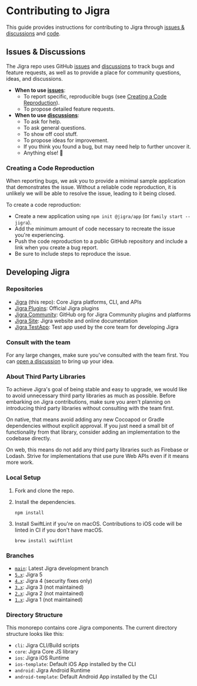 # Contributing to Jigra

This guide provides instructions for contributing to Jigra through [issues & discussions](#issues--discussions) and [code](#developing-jigra).

## Issues & Discussions

The Jigra repo uses GitHub [issues](https://github.com/familyjs/jigra/issues) and [discussions](https://github.com/familyjs/jigra/discussions) to track bugs and feature requests, as well as to provide a place for community questions, ideas, and discussions.

* **When to use [issues](https://github.com/familyjs/jigra/issues)**:
    * To report specific, reproducible bugs (see [Creating a Code Reproduction](#creating-a-code-reproduction)).
    * To propose detailed feature requests.
* **When to use [discussions](https://github.com/familyjs/jigra/discussions)**:
    * To ask for help.
    * To ask general questions.
    * To show off cool stuff.
    * To propose ideas for improvement.
    * If you think you found a bug, but may need help to further uncover it.
    * Anything else! :rainbow:

### Creating a Code Reproduction

When reporting bugs, we ask you to provide a minimal sample application that demonstrates the issue. Without a reliable code reproduction, it is unlikely we will be able to resolve the issue, leading to it being closed.

To create a code reproduction:

* Create a new application using `npm init @jigra/app` (or `family start --jigra`).
* Add the minimum amount of code necessary to recreate the issue you're experiencing.
* Push the code reproduction to a public GitHub repository and include a link when you create a bug report.
* Be sure to include steps to reproduce the issue.

## Developing Jigra

### Repositories

* [Jigra](https://github.com/familyjs/jigra) (this repo): Core Jigra platforms, CLI, and APIs
* [Jigra Plugins](https://github.com/familyjs/jigra-plugins): Official Jigra plugins
* [Jigra Community](https://github.com/jigra-community/): GitHub org for Jigra Community plugins and platforms
* [Jigra Site](https://github.com/familyjs/jigra-site): Jigra website and online documentation
* [Jigra TestApp](https://github.com/familyjs/jigra-testapp): Test app used by the core team for developing Jigra

### Consult with the team

For any large changes, make sure you've consulted with the team first. You can [open a discussion](https://github.com/familyjs/jigra/discussions) to bring up your idea.

### About Third Party Libraries

To achieve Jigra's goal of being stable and easy to upgrade, we would like to avoid unnecessary third party libraries as much as possible. Before embarking on Jigra contributions, make sure you aren't planning on introducing third party libraries without consulting with the team first.

On native, that means avoid adding any new Cocoapod or Gradle dependencies without explicit approval. If you just need a small bit of functionality from that library, consider adding an implementation to the codebase directly.

On web, this means do not add any third party libraries such as Firebase or Lodash. Strive for implementations that use pure Web APIs even if it means more work.

### Local Setup

1. Fork and clone the repo.
1. Install the dependencies.

    ```shell
    npm install
    ```

1. Install SwiftLint if you're on macOS. Contributions to iOS code will be linted in CI if you don't have macOS.

    ```shell
    brew install swiftlint
    ```

### Branches

* [`main`](https://github.com/familyjs/jigra/tree/main): Latest Jigra development branch
* [`5.x`](https://github.com/familyjs/jigra/tree/5.x): Jigra 5
* [`4.x`](https://github.com/familyjs/jigra/tree/4.x): Jigra 4 (security fixes only)
* [`3.x`](https://github.com/familyjs/jigra/tree/3.x): Jigra 3 (not maintained)
* [`2.x`](https://github.com/familyjs/jigra/tree/2.x): Jigra 2 (not maintained)
* [`1.x`](https://github.com/familyjs/jigra/tree/1.x): Jigra 1 (not maintained)

### Directory Structure

This monorepo contains core Jigra components. The current directory structure looks like this:

* `cli`: Jigra CLI/Build scripts
* `core`: Jigra Core JS library
* `ios`: Jigra iOS Runtime
* `ios-template`: Default iOS App installed by the CLI
* `android`: Jigra Android Runtime
* `android-template`: Default Android App installed by the CLI
